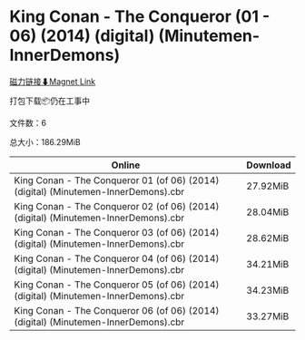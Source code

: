 # King Conan - The Conqueror (01 - 06) (2014) (digital) (Minutemen-InnerDemons)

[磁力链接⬇Magnet Link](magnet:?xt=urn:btih:499b2a26b7cde70a8b57986596b2a4d21ebaa4b7&dn=King%20Conan%20-%20The%20Conqueror%20%2801%20-%2006%29%20%282014%29%20%28digital%29%20%28Minutemen-InnerDemons%29)

打包下载📦仍在工事中

文件数：6

总大小：186.29MiB

Online | Download
--- | ---
King Conan - The Conqueror 01 (of 06) (2014) (digital) (Minutemen-InnerDemons).cbr | 27.92MiB
King Conan - The Conqueror 02 (of 06) (2014) (digital) (Minutemen-InnerDemons).cbr | 28.04MiB
King Conan - The Conqueror 03 (of 06) (2014) (digital) (Minutemen-InnerDemons).cbr | 28.62MiB
King Conan - The Conqueror 04 (of 06) (2014) (digital) (Minutemen-InnerDemons).cbr | 34.21MiB
King Conan - The Conqueror 05 (of 06) (2014) (digital) (Minutemen-InnerDemons).cbr | 34.23MiB
King Conan - The Conqueror 06 (of 06) (2014) (digital) (Minutemen-InnerDemons).cbr | 33.27MiB